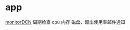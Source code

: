 # app

[monitorDCN](https://github.com/fxtaoo/app/tree/master/monitorDCN) 周期检查 cpu 内存 磁盘，超出使用率邮件通知  